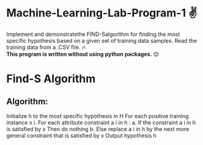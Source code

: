 # Machine-Learning-Lab-Program-1 :v:
Implement and demonstratethe FIND-Salgorithm for finding the most specific hypothesis based on a given set of training data samples. Read the training data from a .CSV file. :fire: <br/>**This program is written without using python packages.** :blush:

# Find-S Algorithm
## Algorithm:
Initialize h to the most specific hypothesis in H
For each positive training instance x
 i. For each attribute constraint a i in h :
     a. If the constraint a i in h is satisfied by x Then do nothing
     b. Else replace a i in h by the next more general constraint that is satisfied by x
Output hypothesis h
